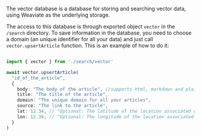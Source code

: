 The vector database is a database for storing and searching vector data, using Weaviate as the underlying storage.

The access to this database is through exported object `vector` in the `/search` directory.
To save information in the database, you need to choose a domain (an unique identifier for all your data) and just call `vector.upsertArticle` function.
This is an example of how to do it:

```ts

import { vector } from './search/vector'

await vector.upsertArticle(
  "id_of_the_article",
  {
    body: "The body of the article", //supports html, markdown and plain text.
    title: "The title of the article",
    domain: "The unique domain for all your articles",
    source: "The link to the article",
    lat: 12.34, // "Optional: The latitude of the location associated with the article"
    lon: 12.34, // "Optional: The longitude of the location associated with the article"
  }
)

```


